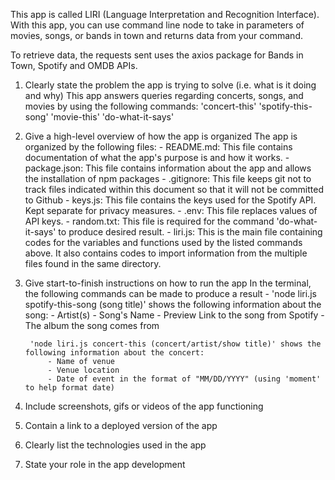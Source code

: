This app is called LIRI (Language Interpretation and Recognition Interface). With this app, you can use command line node to take in parameters of movies, songs, or bands in town and returns data from your command.

To retrieve data, the requests sent uses the axios package for Bands in Town, Spotify and OMDB APIs.

1. Clearly state the problem the app is trying to solve (i.e. what is it doing and why)
    This app answers queries regarding concerts, songs, and movies by using the following commands:
        'concert-this'
        'spotify-this-song'
        'movie-this'
        'do-what-it-says'
2. Give a high-level overview of how the app is organized
    The app is organized by the following files:
        - README.md: This file contains documentation of what the app's purpose is and how it works.
        - package.json: This file contains information about the app and allows the installation of npm packages
        - .gitignore: This file keeps git not to track files indicated within this document so that it will not be committed to Github
        - keys.js: This file contains the keys used for the Spotify API. Kept separate for privacy measures.
        - .env: This file replaces values of API keys. 
        - random.txt: This file is required for the command 'do-what-it-says' to produce desired result.
        - liri.js: This is the main file containing codes for the variables and functions used by the listed commands above. It also contains codes to import information from the multiple files found in the same directory.
3. Give start-to-finish instructions on how to run the app
    In the terminal, the following commands can be made to produce a result - 
        'node liri.js spotify-this-song (song title)' shows the following information about the song:
            - Artist(s)
            - Song's Name
            - Preview Link to the song from Spotify
            - The album the song comes from
        
        'node liri.js concert-this (concert/artist/show title)' shows the following information about the concert:
            - Name of venue
            - Venue location
            - Date of event in the format of "MM/DD/YYYY" (using 'moment' to help format date)
4. Include screenshots, gifs or videos of the app functioning
5. Contain a link to a deployed version of the app
6. Clearly list the technologies used in the app
7. State your role in the app development